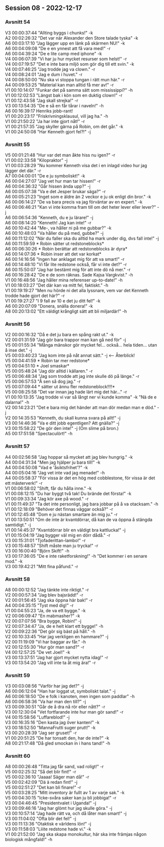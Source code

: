 ## Session 08 - 2022-12-17  

### Avsnitt 54  
V3 00:00:37:44 "Allting byggs i chunks!" -k   
A2 00:02:26:32 "Det var när Alexander den Store talade tyska" -k   
A6 00:03:17:10 "Jag lägger upp en länk på skärmen NU!" -k   
A6 00:04:09:08 "De e en ynnest att få vara med!" -r   
A6 00:04:39:24 "De e lite camp med iphone" -k   
V4 00:06:07:39 "Vi har ju hur mycket resurser som helst!" -r   
V4 00:07:19:57 "Det e inte bara miljö som gör dig till ett svin." -k   
V4 00:07:46:25 "Jag trodde jag va clown." -r   
V4 00:08:24:01 "Jag e dum i huvet." -r   
V4 00:08:50:00 "Nu ska vi stoppa tungan i rätt mun här." -r   
A4 00:09:53:25 "Material kan man alltid få mer av!" -r   
V1 00:10:14:07 "Funkar det på samma sätt som mississippi?" -h   
V1 00:12:02:53 "Längst bak i kön som en duktig clown!" -r   
V1 00:12:43:58 "Jag skall strejka!" -r   
V3 00:13:54:35 "De e så en får tårar i naveln!" -h   
A6 00:16:39:17 Henriks jobb-rant!     
V1 00:20:23:17 "Friskrivningsklausul, vill jag ha." -h   
V1 00:21:50:22 "Ja har inte gjort nåt!" -r   
V1 00:21:57:35 "Jag skyller gärna på Robin, om det går." -k   
V1 00:24:50:08 "Har Kenneth gjort fel?!" -j   

### Avsnitt 55   
V5 00:01:21:48 "Hur var det man åkte hiss nu igen?" -r   
V1 00:02:33:58 "Kilopraktor" -j   
V1 00:03:28:29 "Nu kommer Kenneth visa det i en inlagd video hur jag lägger det där." -r   
A7 00:04:00:01 "De e ju symboliskt!" -k   
A6 00:04:27:07 "Jag vet hur man tar hissen!" -r     
A6 00:04:36:32 "Går hissen ända upp?" -j   
A6 00:05:07:38 "Va e det Jesper brukar säga?" -r     
A6 00:05:21:23 "Inget som e äldre än 2 veckor e ju ok enligt din bror." -k   
A6 00:06:14:27 "De va bara precis va jag förväntar av en expert." -k   
A6 00:06:46:21 "Kan vi inte komma fram till om det heter lever eller lever?" -j   
A6 00:06:54:36 "Kenneth, du e ju lärare!" -j   
A6 00:08:14:20 "Kenneth! Jag kan inte!" -r   
A6 00:10:42:44 "Me-, va håller ni på me gubbar?" -k   
A6 00:10:48:03 "Va håller du på med, gubbe?" -j   
A6 00:11:12:02 "När du faller ska du alltid ha mark under dig, dvs fall inte!" -j   
A6 00:11:59:59 * Robin sätter ut redstoneblocks*   
A6 00:06:30:26 * Robin berättar att redstoneblocks är dyra*   
A6 00:14:07:36 * Robin inser att det var korkat*   
A6 00:14:16:56 "Ingen har anklagat mig för att va smart!" -r   
A6 00:14:48:10 "Vi får lite redstone också, får vi inte det?" -r   
A6 00:15:50:07 "Jag har bestämt mig för att inte dö nå mer." -r   
A6 00:16:28:42 "De e de som räknas. Sade Kajsa Vargkvist." -h     
V1 00:16:48:56 "Jag håller mina referenser up-to-date!" -h   
V1 00:18:03:27 "Det där kan va mitt fel, faktiskt." -h   
V1 00:19:19:27 "Men nu hörde ni det alla lyssnare, vem var det Kenneth trodde hade gjort det här?" -r   
V1 00:19:27:27 "I 9 fall av 10 e det ju ditt fel!" -k   
A6 00:20:07:09 "Donera, snälla donera!" -k   
A8 00:20:13:02 "Ett väldigt krångligt sätt att bli miljardär!" -h   

### Avsnitt 56  
V2 00:00:16:32  "Då e det ju bara en spång rakt ut." -k   
V2 00:01:31:59 "Jag gör bara trappor man kan gå ned för" -j   
V5 00:01:55:34  "Många mänskor gör mycket fel... också... hela tiden... utan å inse det." -j   
V5 00:03:40:23 "Jag kom inte på nåt annat sätt." -j  <-- Återblick!  
V5 00:04:41:59 * Robin tar mer redstone*   
V5 00:04:51:10 * Joel smaskar*   
V5 00:05:48:24  "Jag dör alltid i källaren." -r   
V5 00:06:48:34 "Jag som trodde att jag inte skulle dö på länge." -r     
V5 00:06:57:53 "Å sen så dog jag." -r  
V5 00:07:09:44  * sätter ut ännu fler redstoneblock!!!!*     
V5 00:08:25:58 "Det var innan jag hade lärt mig det här..." -r   
V1 00:10:13:35 "Jag trodde vi var så långt ner vi kunde komma" -k "Nä de e dalarna!" -h   
V2 00:14:23:21 "Det e bara mig det händer att man dör medan man e död." -j   
V2 00:14:35:53 "Kenneth, du skall kunna svara på allt!" -j   
V3 00:14:46:36 "Va e ditt jobb egentligen? Att gnälla?" -j   
V3 00:15:58:22 "De gör den inte!" -j  (Om slime på bron.)  
A5 00:17:51:58 "Spectaculört!" -h   

### Avsnitt 57   
A4 00:02:56:58 "Jag hoppar så mycket att jag blev hungrig." -k   
A4 00:04:31:34 "Men jag hjälper ju bara till!" -k   
A4 00:04:50:08 "Vad e 'åsiktsfrihet'?" -k   
A4 00:05:04:16 "Jag vet inte vad jag menade!" -h     
A4 00:05:58:37 "För vissa är det en hög med cobblestone, för vissa är det ett mästerverk!" -r   
V1 00:06:58:02 "Shift, får du hålla inne." -k   
V1 00:08:12:15 "Du har byggt två tak! Du brände det första!" -k   
V1 00:09:33:34 "Jag kör axe på wood." -r   
V1 00:11:49:37 "Ta det inte personligt, jag bara jobbar på å va otacksam." -h   
V1 00:12:18:09 "Behöver det finnas väggar också?" -r   
V1 00:12:45:48 "Dom e ju nästan smartare än mig ju." -r   
V1 00:13:50:51 "Om de inte är kvantdörrar, då kan de va öppna å stängda samtidigt." -j   
V1 00:14:45:37 "Kvantdörrar blir en väldigt bra kattlucka!" -j   
V1 00:15:04:19 "Jag bygger väl mig en dörr dådå." -r   
V3 00:15:31:01 "Tjofaderittan-lambo!" -r     
V3 00:15:48:57 "Shift måste man ju trycka!" -r   
V3 00:16:00:40 "Björn Skift!" -h   
V3 00:17:36:05 "De e inte raketforskning!" -h "Det kommer i en senare mod." -k   
V3 00:19:42:21 "Mitt fina påfund." -r   

### Avsnitt 58   
A8 00:00:12:52 "Jag tänkte inte riktigt." -r   
V2 00:00:57:34 "Jag blev bajsrädd!" -r   
V2 00:01:56:45 "Jag ska öppna här bak!" -r   
A4 00:04:35:15 "Tyst med dig!" -r   
V1 00:04:55:23 "Ja, de va ett bygge." -k   
V2 00:06:09:47 "En mabmasher?" -k   
V2 00:07:07:56 "Bra bygge, Robin!" -j   
V2 00:07:34:47 "Ja, de e helt klart ett bygge!" -h   
V2 00:09:22:36 "Det gör sig bäst på håll." -h   
V2 00:10:33:45 "Har jag verkligen en hammare?" -j   
V2 00:11:19:09 "Vi har baggar av får." -h   
V2 00:12:55:30 "Hur gör man sand?" -r   
V4 00:12:57:25 "De vet Joel!" -k   
V3 00:13:37:51 "Jag har gjort mycket nytta idag!" -r   
V3 00:13:54:20 "Jag vill inte ta åt mig ära!" -r   

### Avsnitt 59  
V3 00:03:08:56 "Varför har jag det?" -j  
A6 00:06:12:04 "Han har loggat ut, symboliskt talat." -j   
A6 00:06:18:50 "De e folk i kanoten, men ingen som paddlar" -h   
A6 00:06:58:36 "Va har man den till?" -j   
V3 00:09:30:51 "Går de å dra nå rör eller nått?" -r   
V3 00:12:30:04 "Vet fortfarande inte hur man gör sand!" -r   
V4 00:15:58:56 "Luffareblod!" -j   
V3 00:16:35:16 "Den kasta jag över kanten!" -k   
V3 00:18:52:50 "MannaFrutti suger prutt!" -k   
V3 00:20:28:39 "Jag ser gruset!" -r   
V1 00:20:51:25 "De har tonsatt den, har de inte?" -k   
A8 00:21:17:48 "Då gled smockan in i hans tand!" -h   

### Avsnitt 60   
A8 00:00:26:48 "Titta jag får sand, vad roligt!" -r   
V5 00:02:25:32 "Så det blir fint!" -r   
V5 00:02:36:10 "Jaaaa! Säger man då!" -r   
V5 00:02:42:09 "Dä ä redan fint!" -j   
V5 00:02:51:27 "Det kan bli finare!" -r   
V5 00:03:28:25 "Mitt inventory är fullt av 1 av varje sak." -k   
V5 00:04:30:15 "Icke-svåra saker kan ju bli jobbiga!" -r   
V3 00:04:46:45 "Presidentvalet i Uganda!" -j   
V3 00:09:46:16 "Jag har glömt hur jag skulle göra." -j  
V3 00:10:57:14 "Jag hade rätt va, och då låter man smart!" -j  
V3 00:11:04:02 "Ofta blir det fel!" -j   
V3 00:11:13:36 "Otaktisk e världens lön!" -j   
V3 00:11:58:03 "Liiite redstone hade vi." -k  
V1 00:21:52:00 "Jag ska skapa monokultur, här ska inte främjas någon biologisk mångfald!" -h  

